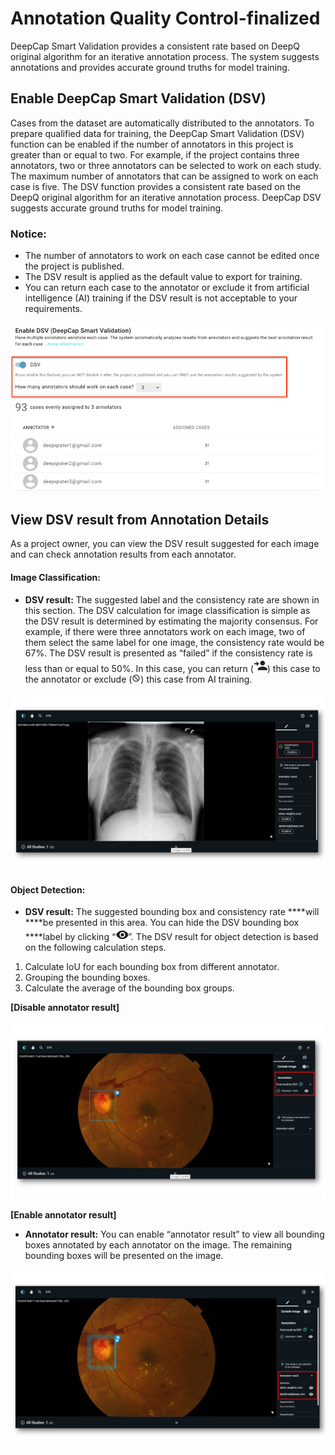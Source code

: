 # Annotation Quality Control-finalized

DeepCap Smart Validation provides a consistent rate based on DeepQ original algorithm for an iterative annotation process. The system suggests annotations and provides accurate ground truths for model training.

## Enable DeepCap Smart Validation \(DSV\)

Cases from the dataset are automatically distributed to the annotators. To prepare qualified data for training, the DeepCap Smart Validation \(DSV\) function can be enabled if the number of annotators in this project is greater than or equal to two. For example, if the project contains three annotators, two or three annotators can be selected to work on each study.  The maximum number of annotators that can be assigned to work on each case is five. The DSV function provides a consistent rate based on the DeepQ original algorithm for an iterative annotation process. DeepCap DSV suggests accurate ground truths for model training. 

### **Notice:**

* The number of annotators to work on each case cannot be edited once the project is published. 
* The DSV result is applied as the default value to export for training. 
* You can return each case to the annotator or exclude it from artificial intelligence \(AI\) training if the DSV result is not acceptable to your requirements.

![](../../../.gitbook/assets/picture6.png)

## View DSV result from Annotation Details

As a project owner, you can view the DSV result suggested for each image and can check annotation results from each annotator. 

#### Image Classification:

* **DSV result:** The suggested label and the consistency rate are shown in this section. The DSV calculation for image classification is simple as the DSV result is determined by estimating the majority consensus. For example, if there were three annotators work on each image, two of them select the same label for one image, the consistency rate would be 67%. The DSV result is presented as “failed” if the consistency rate is less than or equal to 50%. In this case, you can return \(![](../../../.gitbook/assets/picture24.png)\) this case to the annotator or exclude \(![](../../../.gitbook/assets/image%20%2814%29.png)\) this case from AI training. 

![](../../../.gitbook/assets/classification.jpg)

#### Object Detection:

* **DSV result:** The suggested bounding box and consistency rate ****will ****be presented in this area. You can hide the DSV bounding box ****label by clicking “![](../../../.gitbook/assets/picture26.png)”. The DSV result for object detection is based on the following calculation steps.

1. Calculate IoU for each bounding box from different annotator.
2. Grouping the bounding boxes. 
3. Calculate the average of the bounding box groups.

**\[Disable annotator result\]**   

![](../../../.gitbook/assets/detection1.jpg)

**\[Enable annotator result\]**

* **Annotator result:** You can enable “annotator result” to view all bounding boxes annotated by each annotator on the image. The remaining bounding boxes will be presented on the image.

![](../../../.gitbook/assets/detection2.jpg)

